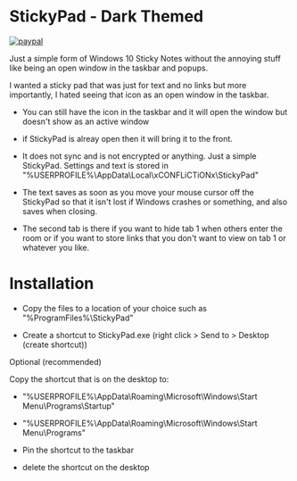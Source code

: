 # StickyPad - Dark Themed

[![paypal](https://www.paypalobjects.com/en_US/i/btn/btn_donateCC_LG.gif)](https://www.paypal.com/donate?business=GKLE6HYQE46SA&no_recurring=0&item_name=i%21i%21i%21+NOTE+WHAT+THIS+DONATION+IS+FOR+i%21i%21i%21&currency_code=USD)

Just a simple form of Windows 10 Sticky Notes without the annoying stuff like being an open window in the taskbar and popups.

I wanted a sticky pad that was just for text and no links but more importantly, I hated seeing that icon as an open window in the taskbar.

- You can still have the icon in the taskbar and it will open the window but doesn't show as an active window

- if StickyPad is alreay open then it will bring it to the front.

- It does not sync and is not encrypted or anything. Just a simple StickyPad. Settings and text is stored in "%USERPROFILE%\AppData\Local\xCONFLiCTiONx\StickyPad" 

- The text saves as soon as you move your mouse cursor off the StickyPad so that it isn't lost if Windows crashes or something, and also saves when closing.

- The second tab is there if you want to hide tab 1 when others enter the room or if you want to store links that you don't want to view on tab 1 or whatever you like.


# Installation

- Copy the files to a location of your choice such as "%ProgramFiles%\StickyPad"

- Create a shortcut to StickyPad.exe (right click > Send to > Desktop (create shortcut))

Optional (recommended)

Copy the shortcut that is on the desktop to:

- "%USERPROFILE%\AppData\Roaming\Microsoft\Windows\Start Menu\Programs\Startup"

- "%USERPROFILE%\AppData\Roaming\Microsoft\Windows\Start Menu\Programs"

- Pin the shortcut to the taskbar

- delete the shortcut on the desktop
